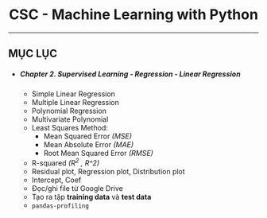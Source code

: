 <div align="center">
  
  # CSC - Machine Learning with Python

</div>

<hr>

## MỤC LỤC
* ##### Chapter 2. Supervised Learning - Regression - Linear Regression
  * Simple Linear Regression
  * Multiple Linear Regression
  * Polynomial Regression
  * Multivariate Polynomial
  * Least Squares Method: 
    * Mean Squared Error _(MSE)_
    * Mean Absolute Error _(MAE)_
    * Root Mean Squared Error _(RMSE)_
  * R-squared _($R^2$ , R^2)_
  * Residual plot, Regression plot, Distribution plot
  * Intercept, Coef
  * Đọc/ghi file từ Google Drive
  * Tạo ra tập **training data** và **test data**
  * `pandas-profiling`
